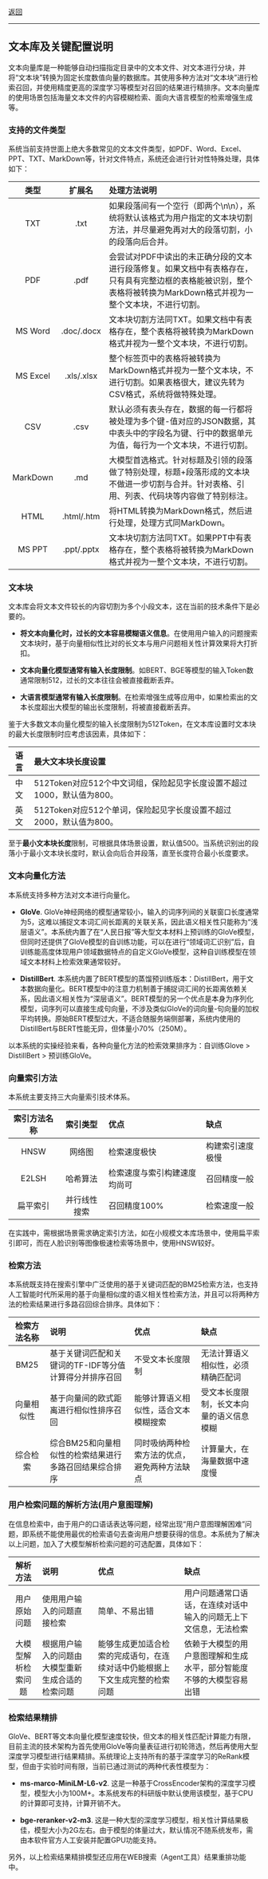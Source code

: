 

[返回](/mag/doc_detail/main)

---

## 文本库及关键配置说明

文本向量库是一种能够自动扫描指定目录中的文本文件、对文本进行分块，并将“文本块”转换为固定长度数值向量的数据库。其使用多种方法对“文本块”进行检索召回，并使用精度更高的深度学习等模型对召回的结果进行精排序。文本向量库的使用场景包括海量文本文件的内容模糊检索、面向大语言模型的检索增强生成等。

### <a name="supported_files"></a>支持的文件类型

系统当前支持世面上绝大多数常见的文本文件类型，如PDF、Word、Excel、PPT、TXT、MarkDown等，针对文件特点，系统还会进行针对性特殊处理，具体如下：

| 类型 | 扩展名 | 处理方法说明 |
| :---:| :---: | :--- |
| TXT | .txt | 如果段落间有一个空行（即两个\n\n），系统将默认该格式为用户指定的文本块切割方法，并尽量避免再对大的段落切割，小的段落向后合并。 |
| PDF | .pdf |会尝试对PDF中读出的未正确分段的文本进行段落修复。如果文档中有表格存在，只有具有完整边框的表格能被识别，整个表格将被转换为MarkDown格式并视为一整个文本块，不进行切割。 |
| MS Word | .doc/.docx | 文本块切割方法同TXT。如果文档中有表格存在，整个表格将被转换为MarkDown格式并视为一整个文本块，不进行切割。 |
| MS Excel | .xls/.xlsx | 整个标签页中的表格将被转换为MarkDown格式并视为一整个文本块，不进行切割。如果表格很大，建议先转为CSV格式，系统将做特殊处理。 |
| CSV | .csv | 默认必须有表头存在，数据的每一行都将被处理为多个键-值对应的JSON数据，其中表头中的字段名为键、行中的数据单元为值，每行为一个文本块，不进行切割。 |
| MarkDown | .md | 大模型首选格式。针对标题及引领的段落做了特别处理，标题+段落形成的文本块不做进一步切割与合并。针对表格、引用、列表、代码块等内容做了特别标注。 |
| HTML | .html/.htm | 将HTML转换为MarkDown格式，然后进行处理，处理方式同MarkDown。 |
| MS PPT | .ppt/.pptx | 文本块切割方法同TXT。如果PPT中有表格存在，整个表格将被转换为MarkDown格式并视为一整个文本块，不进行切割。|

### 文本块

文本库会将文本文件较长的内容切割为多个小段文本，这在当前的技术条件下是必要的。

- **将文本向量化时，过长的文本容易模糊语义信息**。在使用用户输入的问题搜索文本块时，基于向量相似性比对的长文本与用户问题相关性计算效果将大打折扣。

- **文本向量化模型通常有输入长度限制**。如BERT、BGE等模型的输入Token数通常限制512，过长的文本往往会被直接截断丢弃。

- **大语言模型通常有输入长度限制**。在检索增强生成等应用中，如果检索出的文本长度超出大模型的输出长度限制，将被直接截断丢弃。

鉴于大多数文本向量化模型的输入长度限制为512Token，在文本库设置时文本块的最大长度限制时应考虑该因素，具体如下：

| 语言 | 最大文本块长度设置 |
| :---: | :------- |
| 中文 | 512Token对应512个中文词组，保险起见字长度设置不超过 1000，默认值为800。 |
| 英文 | 512Token对应512个单词，保险起见字长度设置不超过 2000，默认值为800。 |

至于**最小文本块长度**限制，可根据具体场景设置，默认值500。当系统识别出的段落小于最小文本块长度时，默认会向后合并段落，直至长度符合最小长度要求。


### <a name="embedding_method"></a>文本向量化方法

本系统支持多种方法对文本进行向量化。

- **GloVe**. GloVe神经网络的模型通常较小，输入的词序列间的关联窗口长度通常为5，这难以捕捉文本词汇间长距离的关联关系，因此语义相关性只能称为“浅层语义”。本系统内置了在“人民日报”等大型文本材料上预训练的GloVe模型，但同时还提供了GloVe模型的自训练功能，可以在进行“领域词汇识别”后，自训练能高度体现用户领域数据特点的自定义GloVe模型，这种自训练模型在领域文本材料上检索效果通常较好。

- **DistillBert**. 本系统内置了BERT模型的蒸馏预训练版本：DistillBert，用于文本数据向量化。BERT模型中的注意力机制善于捕捉词汇间的长距离依赖关系，因此语义相关性为“深层语义”。BERT模型的另一个优点是本身为序列化模型，词序列可以直接生成句向量，不涉及类似GloVe的词向量-句向量的加权平均转换。原始BERT模型过大，不适合随服务端侧部署，系统内使用的DistillBert与BERT性能无异，但体量小70%（250M）。

以本系统的实操经验来看，各种向量化方法的检索效果排序为：自训练Glove > DistillBert > 预训练GloVe。

### <a name="vector_indexing"></a>向量索引方法

本系统主要支持三大向量索引技术体系。

| 索引方法名称 | 索引类型 | 优点 | 缺点 |
| :---------: | :-----: | :--- | :--- |
| HNSW | 网络图 | 检索速度极快 | 构建索引速度极慢 |
| E2LSH | 哈希算法 | 检索速度与索引构建速度均尚可 | 召回精度一般 |
| 扁平索引 | 并行线性搜索 | 召回精度100% | 检索速度一般 |

在实践中，需根据场景需求确定索引方法，如在小规模文本库场景中，使用扁平索引即可，而在人脸识别等图像极速检索等场景中，使用HNSW较好。


### <a name="search_method"></a>检索方法

本系统既支持在搜索引擎中广泛使用的基于关键词匹配的BM25检索方法，也支持人工智能时代所采用的基于向量相似度的语义相关性检索方法，并且可以将两种方法的检索结果进行多路召回综合排序。具体如下：

| 检索方法名称 | 说明 | 优点 | 缺点 |
| :---------: | :--- | :-- | :--|
| BM25 | 基于关键词匹配和关键词的TF-IDF等分值计算得分并排序召回 | 不受文本长度限制 | 无法计算语义相似性，必须精确匹配词 |
| 向量相似性 | 基于向量间的欧式距离进行相似性排序召回 | 能够计算语义相似性，适合文本模糊搜索 | 受文本长度限制，长文本向量的语义信息模糊 |
| 综合检索 | 综合BM25和向量相似性的检索结果进行多路召回结果综合排序 | 同时吸纳两种检索方法的优点，避免两种方法缺点 | 计算量大，在海量数据中速度慢 |

###  <a name="question_parse"></a>用户检索问题的解析方法(用户意图理解)

在信息检索中，由于用户的口语话表达等问题，经常出现“用户意图理解困难”问题，即系统不能使用最优的检索语句去查询用户想要获得的信息。本系统为了解决以上问题，加入了大模型解析检索问题的可选配置，具体如下：

| 解析方法 | 说明 | 优点 | 缺点 |
| :------: | :--- | :--- | :--- |
| 用户原始问题 | 使用用户输入的问题直接检索 | 简单、不易出错 | 用户问题通常口语话，在连续对话中输入的问题无上下文信息，无法检索 |
| 大模型解析检索问题 | 根据用户输入的问题由大模型重新生成合适的检索问题 | 能够生成更加适合检索的完成语句，在连续对话中仍能根据上下文生成完整的检索问题 | 依赖于大模型的用户意图理解和生成水平，部分智能度不够的大模型容易出错 |

### <a name="rerank"></a>检索结果精排

GloVe、BERT等文本向量化模型速度较快，但文本的相关性匹配计算能力有限，目前主流的技术架构为首先使用GloVe等向量表征进行初轮筛选，然后再使用大型深度学习模型进行结果精排。系统理论上支持所有的基于深度学习的ReRank模型，但由于实验时间有限，当前已通过测试的两种代表性模型为：

- **ms-marco-MiniLM-L6-v2**. 这是一种基于CrossEncoder架构的深度学习模型，模型大小为100M+。本系统发布的科研版中默认使用该模型，基于CPU的计算即可支持，计算开销不大。

- **bge-reranker-v2-m3**. 这是一种大型的深度学习模型，相关性计算结果极佳，模型大小为2G左右。由于模型的体量过大，默认情况不随系统发布，需由本软件官方人工安装并配置GPU功能支持。

另外，以上检索结果精排模型还应用在WEB搜索（Agent工具）结果重排功能中。
